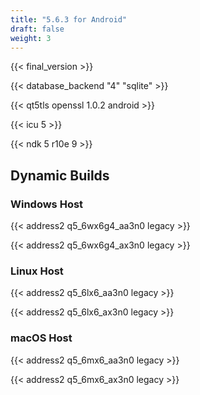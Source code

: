 ```yaml
---
title: "5.6.3 for Android"
draft: false
weight: 3
---
```


{{< final_version >}}

{{< database_backend "4" "sqlite" >}}

{{< qt5tls openssl 1.0.2 android >}}

{{< icu 5 >}}

{{< ndk 5 r10e 9 >}}

## Dynamic Builds

### Windows Host

{{< address2 q5_6wx6g4_aa3n0 legacy >}}

{{< address2 q5_6wx6g4_ax3n0 legacy >}}

### Linux Host

{{< address2 q5_6lx6_aa3n0 legacy >}}

{{< address2 q5_6lx6_ax3n0 legacy >}}

### macOS Host

{{< address2 q5_6mx6_aa3n0 legacy >}}

{{< address2 q5_6mx6_ax3n0 legacy >}}
